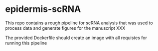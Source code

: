 # epidermis-scRNA

This repo contains a rough pipeline for scRNA analysis that was used to process data and generate figures for the manuscript XXX

The provided Dockerfile should create an image with all requistes for running this pipeline